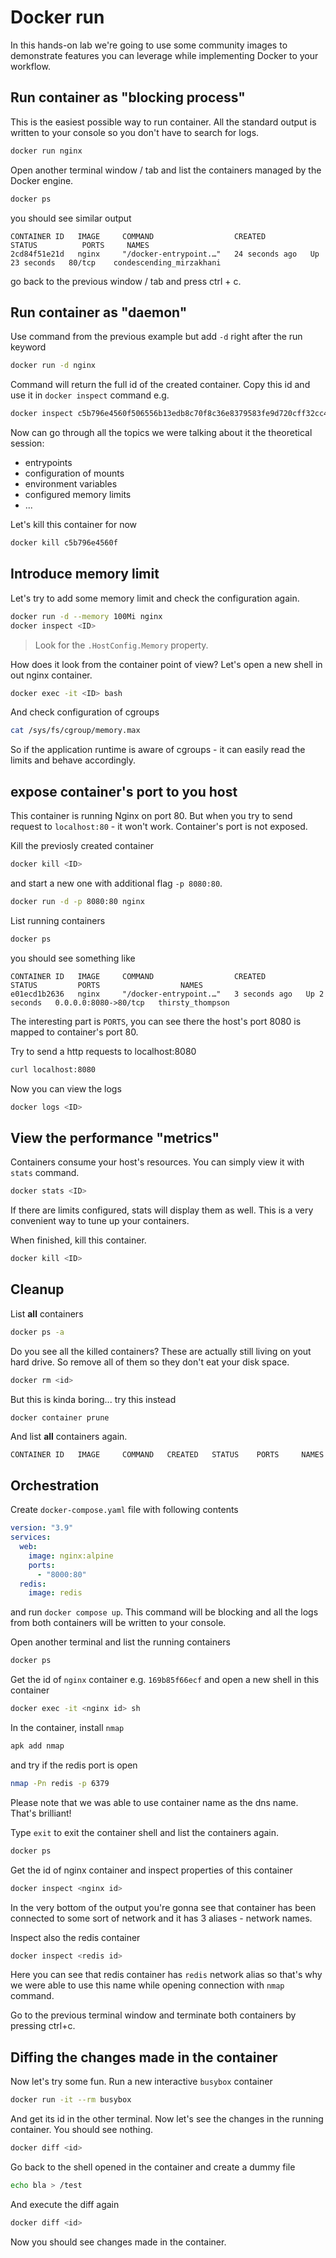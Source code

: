 # Docker run

In this hands-on lab we're going to use some community images
to demonstrate features you can leverage while implementing
Docker to your workflow.

## Run container as "blocking process"

This is the easiest possible way to run container. All the
standard output is written to your console so you don't have
to search for logs.

```bash
docker run nginx
```

Open another terminal window / tab and list the containers
managed by the Docker engine.

```bash
docker ps
```

you should see similar output

```
CONTAINER ID   IMAGE     COMMAND                  CREATED          STATUS          PORTS     NAMES
2cd84f51e21d   nginx     "/docker-entrypoint.…"   24 seconds ago   Up 23 seconds   80/tcp    condescending_mirzakhani
```

go back to the previous window / tab and press ctrl + c.

## Run container as "daemon"

Use command from the previous example but add `-d` right
after the run keyword

```bash
docker run -d nginx
```

Command will return the full id of the created container.
Copy this id and use it in `docker inspect` command e.g.

```bash
docker inspect c5b796e4560f506556b13edb8c70f8c36e8379583fe9d720cff32cc4f6bc8c7b
```

Now can go through all the topics we were talking about it
the theoretical session:

- entrypoints
- configuration of mounts
- environment variables
- configured memory limits
- ...

Let's kill this container for now

```bash
docker kill c5b796e4560f
```

## Introduce memory limit

Let's try to add some memory limit and check the configuration again.

```bash
docker run -d --memory 100Mi nginx
docker inspect <ID>
```

> Look for the `.HostConfig.Memory` property.

How does it look from the container point of view? Let's
open a new shell in out nginx container.

```bash
docker exec -it <ID> bash
```

And check configuration of cgroups

```bash
cat /sys/fs/cgroup/memory.max
```

So if the application runtime is aware of cgroups - it can
easily read the limits and behave accordingly.

## expose container's port to you host

This container is running Nginx on port 80. But when you try to
send request to `localhost:80` - it won't work. Container's port
is not exposed.

Kill the previosly created container

```bash
docker kill <ID>
```

and start a new one with additional flag `-p 8080:80`.

```bash
docker run -d -p 8080:80 nginx
```

List running containers

```bash
docker ps
```

you should see something like

```
CONTAINER ID   IMAGE     COMMAND                  CREATED         STATUS         PORTS                  NAMES
e01ecd1b2636   nginx     "/docker-entrypoint.…"   3 seconds ago   Up 2 seconds   0.0.0.0:8080->80/tcp   thirsty_thompson
```

The interesting part is `PORTS`, you can see there the host's
port 8080 is mapped to container's port 80.

Try to send a http requests to localhost:8080

```bash
curl localhost:8080
```

Now you can view the logs

```bash
docker logs <ID>
```

## View the performance "metrics"

Containers consume your host's resources. You can simply
view it with `stats` command.

```bash
docker stats <ID>
```

If there are limits configured, stats will display them as well.
This is a very convenient way to tune up your containers.

When finished, kill this container.

```bash
docker kill <ID>
```

## Cleanup

List **all** containers

```bash
docker ps -a
```

Do you see all the killed containers? These are actually still
living on yout hard drive. So remove all of them so they don't
eat your disk space.

```bash
docker rm <id>
```

But this is kinda boring... try this instead

```bash
docker container prune
```

And list **all** containers again.

```
CONTAINER ID   IMAGE     COMMAND   CREATED   STATUS    PORTS     NAMES
```

## Orchestration

Create `docker-compose.yaml` file with following contents

```yaml
version: "3.9"
services:
  web:
    image: nginx:alpine
    ports:
      - "8000:80"
  redis:
    image: redis
```

and run `docker compose up`. This command will be blocking and all
the logs from both containers will be written to your console.

Open another terminal and list the running containers

```bash
docker ps
```

Get the id of `nginx` container e.g. `169b85f66ecf` and open a new
shell in this container

```bash
docker exec -it <nginx id> sh
```

In the container, install `nmap`

```bash
apk add nmap
```

and try if the redis port is open

```bash
nmap -Pn redis -p 6379
```

Please note that we was able to use container name as the dns name.
That's brilliant!

Type `exit` to exit the container shell and list the containers again.

```bash
docker ps
```

Get the id of nginx container and inspect properties of this container

```bash
docker inspect <nginx id>
```

In the very bottom of the output you're gonna see that container
has been connected to some sort of network and it has 3 aliases -
network names.

Inspect also the redis container

```bash
docker inspect <redis id>
```

Here you can see that redis container has `redis` network alias
so that's why we were able to use this name while opening
connection with `nmap` command.

Go to the previous terminal window and terminate both containers
by pressing ctrl+c.

## Diffing the changes made in the container

Now let's try some fun. Run a new interactive `busybox` container

```bash
docker run -it --rm busybox
```

And get its id in the other terminal. Now let's see the changes in
the running container. You should see nothing.

```bash
docker diff <id>
```

Go back to the shell opened in the container and create a dummy file

```bash
echo bla > /test
```

And execute the diff again

```bash
docker diff <id>
```

Now you should see changes made in the container.